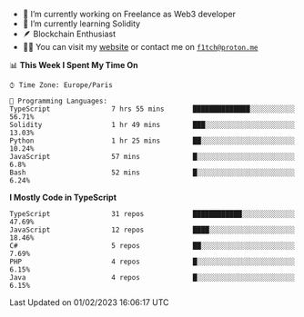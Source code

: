 - 🔭 I’m currently working on Freelance as Web3 developer
- 🌱 I’m currently learning Solidity
- 🪶 Blockchain Enthusiast
- 👨‍💻 You can visit my [website](https://f1tch.xyz) or contact me on [`f1tch@proton.me`](mailto:f1tch@proton.me)

<!--START_SECTION:waka-->
📊 **This Week I Spent My Time On** 

```text
⌚︎ Time Zone: Europe/Paris

💬 Programming Languages: 
TypeScript               7 hrs 55 mins       ██████████████░░░░░░░░░░░   56.71% 
Solidity                 1 hr 49 mins        ███░░░░░░░░░░░░░░░░░░░░░░   13.03% 
Python                   1 hr 25 mins        ██░░░░░░░░░░░░░░░░░░░░░░░   10.24% 
JavaScript               57 mins             █░░░░░░░░░░░░░░░░░░░░░░░░   6.8% 
Bash                     52 mins             █░░░░░░░░░░░░░░░░░░░░░░░░   6.24%

```

**I Mostly Code in TypeScript** 

```text
TypeScript               31 repos            ████████████░░░░░░░░░░░░░   47.69% 
JavaScript               12 repos            ████░░░░░░░░░░░░░░░░░░░░░   18.46% 
C#                       5 repos             ██░░░░░░░░░░░░░░░░░░░░░░░   7.69% 
PHP                      4 repos             █░░░░░░░░░░░░░░░░░░░░░░░░   6.15% 
Java                     4 repos             █░░░░░░░░░░░░░░░░░░░░░░░░   6.15%

```



 Last Updated on 01/02/2023 16:06:17 UTC
<!--END_SECTION:waka-->

